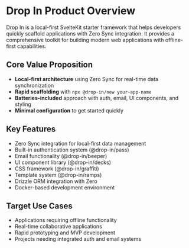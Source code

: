 # Drop In Product Overview

Drop In is a local-first SvelteKit starter framework that helps developers quickly scaffold applications with Zero Sync integration. It provides a comprehensive toolkit for building modern web applications with offline-first capabilities.

## Core Value Proposition

- **Local-first architecture** using Zero Sync for real-time data synchronization
- **Rapid scaffolding** with `npx @drop-in/new your-app-name`
- **Batteries-included** approach with auth, email, UI components, and styling
- **Minimal configuration** to get started quickly

## Key Features

- Zero Sync integration for local-first data management
- Built-in authentication system (@drop-in/pass)
- Email functionality (@drop-in/beeper)
- UI component library (@drop-in/decks)
- CSS framework (@drop-in/graffiti)
- Template system (@drop-in/ramps)
- Drizzle ORM integration with Zero
- Docker-based development environment

## Target Use Cases

- Applications requiring offline functionality
- Real-time collaborative applications
- Rapid prototyping and MVP development
- Projects needing integrated auth and email systems
